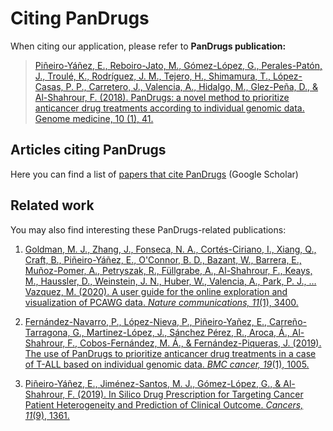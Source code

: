 # Citing PanDrugs

When citing our application, please refer to **PanDrugs publication:**

> [Piñeiro-Yáñez, E., Reboiro-Jato, M., Gómez-López, G., Perales-Patón, J., Troulé, K., Rodríguez, J. M., Tejero, H., Shimamura, T., López-Casas, P. P., Carretero, J., Valencia, A., Hidalgo, M., Glez-Peña, D., & Al-Shahrour, F. (2018). PanDrugs: a novel method to prioritize anticancer drug treatments according to individual genomic data. Genome medicine, 10 (1), 41.](https://doi.org/10.1186/s13073-018-0546-1)

## Articles citing PanDrugs

Here you can find a list of [papers that cite PanDrugs](https://scholar.google.com/scholar?oi=bibs&hl=en&cites=17546875878695247271) (Google Scholar)

## Related work

You may also find interesting these PanDrugs-related publications:

1. [Goldman, M. J., Zhang, J., Fonseca, N. A., Cortés-Ciriano, I., Xiang, Q., Craft, B., Piñeiro-Yáñez, E., O'Connor, B. D., Bazant, W., Barrera, E., Muñoz-Pomer, A., Petryszak, R., Füllgrabe, A., Al-Shahrour, F., Keays, M., Haussler, D., Weinstein, J. N., Huber, W., Valencia, A., Park, P. J., … Vazquez, M. (2020). A user guide for the online exploration and visualization of PCAWG data. *Nature communications, 11*(1), 3400.](https://doi.org/10.1038/s41467-020-16785-6)

2. [Fernández-Navarro, P., López-Nieva, P., Piñeiro-Yañez, E., Carreño-Tarragona, G., Martinez-López, J., Sánchez Pérez, R., Aroca, Á., Al-Shahrour, F., Cobos-Fernández, M. Á., & Fernández-Piqueras, J. (2019). The use of PanDrugs to prioritize anticancer drug treatments in a case of T-ALL based on individual genomic data. *BMC cancer, 19*(1), 1005.](https://doi.org/10.1186/s12885-019-6209-9)

3. [Piñeiro-Yáñez, E., Jiménez-Santos, M. J., Gómez-López, G., & Al-Shahrour, F. (2019). In Silico Drug Prescription for Targeting Cancer Patient Heterogeneity and Prediction of Clinical Outcome. *Cancers, 11*(9), 1361.](https://doi.org/10.3390/cancers11091361)

